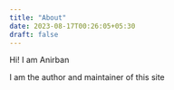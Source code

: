 ```yaml
---
title: "About"
date: 2023-08-17T00:26:05+05:30
draft: false
---
```



Hi! I am Anirban

I am the author and maintainer of this site

